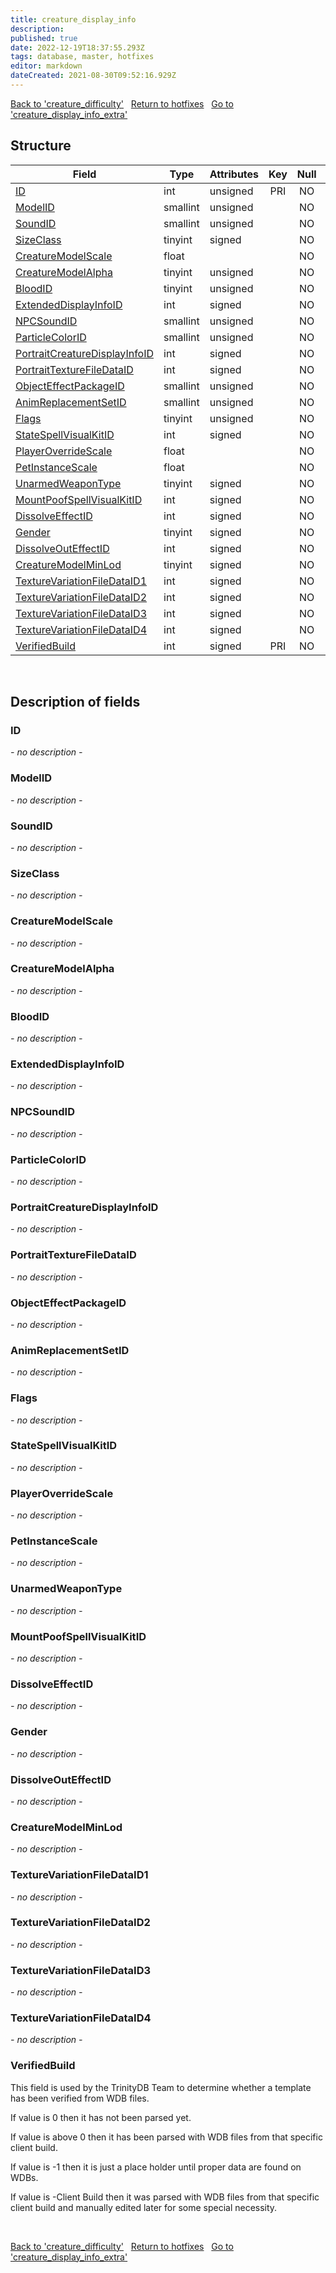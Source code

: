 ```yaml
---
title: creature_display_info
description: 
published: true
date: 2022-12-19T18:37:55.293Z
tags: database, master, hotfixes
editor: markdown
dateCreated: 2021-08-30T09:52:16.929Z
---
```


<a href="https://trinitycore.info/en/database/master/hotfixes/creature_difficulty" class="mt-5 v-btn v-btn--depressed v-btn--flat v-btn--outlined theme--light v-size--default darkblue--text text--lighten-3"><span class="v-btn__content"><i aria-hidden="true" class="v-icon notranslate v-icon--left mdi mdi-arrow-left theme--light"></i><span>Back to 'creature_difficulty'</span></span></a>&nbsp;&nbsp;&nbsp;<a href="https://trinitycore.info/en/database/master/hotfixes/home" class="mt-5 v-btn v-btn--depressed v-btn--flat v-btn--outlined theme--light v-size--default darkblue--text text--lighten-3"><span class="v-btn__content"><i aria-hidden="true" class="v-icon notranslate v-icon--left mdi mdi-home-outline theme--light"></i><span>Return to hotfixes</span></span></a>&nbsp;&nbsp;&nbsp;<a href="https://trinitycore.info/en/database/master/hotfixes/creature_display_info_extra" class="mt-5 v-btn v-btn--depressed v-btn--flat v-btn--outlined theme--light v-size--default darkblue--text text--lighten-3"><span class="v-btn__content"><span>Go to 'creature_display_info_extra'</span><i aria-hidden="true" class="v-icon notranslate v-icon--right mdi mdi-arrow-right theme--light"></i></span></a>

## Structure

| Field | Type | Attributes | Key | Null | Default | Extra | Comment |
| --- | --- | --- | :---: | :---: | --- | --- | --- |
| [ID](#id-alt) | int | unsigned | PRI | NO | 0 |  |  |
| [ModelID](#modelid) | smallint | unsigned |  | NO | 0 |  |  |
| [SoundID](#soundid) | smallint | unsigned |  | NO | 0 |  |  |
| [SizeClass](#sizeclass) | tinyint | signed |  | NO | 0 |  |  |
| [CreatureModelScale](#creaturemodelscale) | float |  |  | NO | 0 |  |  |
| [CreatureModelAlpha](#creaturemodelalpha) | tinyint | unsigned |  | NO | 0 |  |  |
| [BloodID](#bloodid) | tinyint | unsigned |  | NO | 0 |  |  |
| [ExtendedDisplayInfoID](#extendeddisplayinfoid) | int | signed |  | NO | 0 |  |  |
| [NPCSoundID](#npcsoundid) | smallint | unsigned |  | NO | 0 |  |  |
| [ParticleColorID](#particlecolorid) | smallint | unsigned |  | NO | 0 |  |  |
| [PortraitCreatureDisplayInfoID](#portraitcreaturedisplayinfoid) | int | signed |  | NO | 0 |  |  |
| [PortraitTextureFileDataID](#portraittexturefiledataid) | int | signed |  | NO | 0 |  |  |
| [ObjectEffectPackageID](#objecteffectpackageid) | smallint | unsigned |  | NO | 0 |  |  |
| [AnimReplacementSetID](#animreplacementsetid) | smallint | unsigned |  | NO | 0 |  |  |
| [Flags](#flags) | tinyint | unsigned |  | NO | 0 |  |  |
| [StateSpellVisualKitID](#statespellvisualkitid) | int | signed |  | NO | 0 |  |  |
| [PlayerOverrideScale](#playeroverridescale) | float |  |  | NO | 0 |  |  |
| [PetInstanceScale](#petinstancescale) | float |  |  | NO | 0 |  |  |
| [UnarmedWeaponType](#unarmedweapontype) | tinyint | signed |  | NO | 0 |  |  |
| [MountPoofSpellVisualKitID](#mountpoofspellvisualkitid) | int | signed |  | NO | 0 |  |  |
| [DissolveEffectID](#dissolveeffectid) | int | signed |  | NO | 0 |  |  |
| [Gender](#gender) | tinyint | signed |  | NO | 0 |  |  |
| [DissolveOutEffectID](#dissolveouteffectid) | int | signed |  | NO | 0 |  |  |
| [CreatureModelMinLod](#creaturemodelminlod) | tinyint | signed |  | NO | 0 |  |  |
| [TextureVariationFileDataID1](#texturevariationfiledataid1) | int | signed |  | NO | 0 |  |  |
| [TextureVariationFileDataID2](#texturevariationfiledataid2) | int | signed |  | NO | 0 |  |  |
| [TextureVariationFileDataID3](#texturevariationfiledataid3) | int | signed |  | NO | 0 |  |  |
| [TextureVariationFileDataID4](#texturevariationfiledataid4) | int | signed |  | NO | 0 |  |  |
| [VerifiedBuild](#verifiedbuild) | int | signed | PRI | NO | 0 |  |  |
&nbsp;
## Description of fields

### ID <!-- {#id-alt} -->
*- no description -*
&nbsp;

### ModelID
*- no description -*
&nbsp;

### SoundID
*- no description -*
&nbsp;

### SizeClass
*- no description -*
&nbsp;

### CreatureModelScale
*- no description -*
&nbsp;

### CreatureModelAlpha
*- no description -*
&nbsp;

### BloodID
*- no description -*
&nbsp;

### ExtendedDisplayInfoID
*- no description -*
&nbsp;

### NPCSoundID
*- no description -*
&nbsp;

### ParticleColorID
*- no description -*
&nbsp;

### PortraitCreatureDisplayInfoID
*- no description -*
&nbsp;

### PortraitTextureFileDataID
*- no description -*
&nbsp;

### ObjectEffectPackageID
*- no description -*
&nbsp;

### AnimReplacementSetID
*- no description -*
&nbsp;

### Flags
*- no description -*
&nbsp;

### StateSpellVisualKitID
*- no description -*
&nbsp;

### PlayerOverrideScale
*- no description -*
&nbsp;

### PetInstanceScale
*- no description -*
&nbsp;

### UnarmedWeaponType
*- no description -*
&nbsp;

### MountPoofSpellVisualKitID
*- no description -*
&nbsp;

### DissolveEffectID
*- no description -*
&nbsp;

### Gender
*- no description -*
&nbsp;

### DissolveOutEffectID
*- no description -*
&nbsp;

### CreatureModelMinLod
*- no description -*
&nbsp;

### TextureVariationFileDataID1
*- no description -*
&nbsp;

### TextureVariationFileDataID2
*- no description -*
&nbsp;

### TextureVariationFileDataID3
*- no description -*
&nbsp;

### TextureVariationFileDataID4
*- no description -*
&nbsp;

### VerifiedBuild
This field is used by the TrinityDB Team to determine whether a template has been verified from WDB files.

If value is 0 then it has not been parsed yet.

If value is above 0 then it has been parsed with WDB files from that specific client build.

If value is -1 then it is just a place holder until proper data are found on WDBs.

If value is -Client Build then it was parsed with WDB files from that specific client build and manually edited later for some special necessity.

&nbsp;

<a href="https://trinitycore.info/en/database/master/hotfixes/creature_difficulty" class="mt-5 v-btn v-btn--depressed v-btn--flat v-btn--outlined theme--light v-size--default darkblue--text text--lighten-3"><span class="v-btn__content"><i aria-hidden="true" class="v-icon notranslate v-icon--left mdi mdi-arrow-left theme--light"></i><span>Back to 'creature_difficulty'</span></span></a>&nbsp;&nbsp;&nbsp;<a href="https://trinitycore.info/en/database/master/hotfixes/home" class="mt-5 v-btn v-btn--depressed v-btn--flat v-btn--outlined theme--light v-size--default darkblue--text text--lighten-3"><span class="v-btn__content"><i aria-hidden="true" class="v-icon notranslate v-icon--left mdi mdi-home-outline theme--light"></i><span>Return to hotfixes</span></span></a>&nbsp;&nbsp;&nbsp;<a href="https://trinitycore.info/en/database/master/hotfixes/creature_display_info_extra" class="mt-5 v-btn v-btn--depressed v-btn--flat v-btn--outlined theme--light v-size--default darkblue--text text--lighten-3"><span class="v-btn__content"><span>Go to 'creature_display_info_extra'</span><i aria-hidden="true" class="v-icon notranslate v-icon--right mdi mdi-arrow-right theme--light"></i></span></a>
